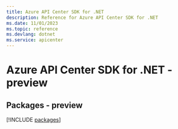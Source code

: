 ```yaml
---
title: Azure API Center SDK for .NET
description: Reference for Azure API Center SDK for .NET
ms.date: 11/01/2023
ms.topic: reference
ms.devlang: dotnet
ms.service: apicenter
---
```

# Azure API Center SDK for .NET - preview
## Packages - preview
[!INCLUDE [packages](api-center-index.md)]